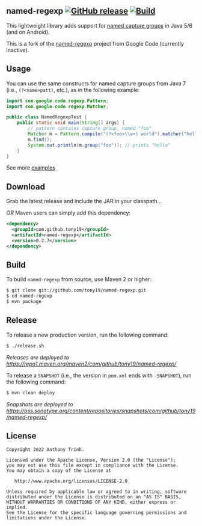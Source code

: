named-regexp [![GitHub release](https://img.shields.io/github/release/tony19/named-regexp.svg?maxAge=2592000)](https://github.com/tony19/named-regexp/releases/) [![Build](https://github.com/tony19/named-regexp/actions/workflows/ci.yml/badge.svg)](https://github.com/tony19/named-regexp/actions/workflows/ci.yml)
---

This lightweight library adds support for [named capture groups](http://docs.oracle.com/javase/7/docs/api/java/util/regex/Pattern.html#groupname) in Java 5/6 (and on Android).

This is a fork of the [named-regexp](http://code.google.com/p/named-regexp) project from Google Code (currently inactive).


Usage
-----
You can use the same constructs for named capture groups from Java 7 (i.e., `(?<name>patt)`, etc.), as in the following example:

```java
import com.google.code.regexp.Pattern;
import com.google.code.regexp.Matcher;

public class NamedRegexpTest {
    public static void main(String[] args) {
        // pattern contains capture group, named "foo"
        Matcher m = Pattern.compile("(?<foo>\\w+) world").matcher("hello world!");
        m.find();
        System.out.println(m.group("foo")); // prints "hello"
    }
}
```

See more [examples](http://tony19.github.com/named-regexp/index.html)


Download
--------
Grab the latest release and include the JAR in your classpath...

*OR* Maven users can simply add this dependency:

```xml
<dependency>
  <groupId>com.github.tony19</groupId>
  <artifactId>named-regexp</artifactId>
  <version>0.2.7</version>
</dependency>
```


Build
-----

To build `named-regexp` from source, use Maven 2 or higher:

```bash
$ git clone git://github.com/tony19/named-regexp.git
$ cd named-regexp
$ mvn package
```

Release
-------

To release a new production version, run the following command:

```bash
$ ./release.sh
```

*Releases are deployed to https://repo1.maven.org/maven2/com/github/tony19/named-regexp/*

To release a `SNAPSHOT` (i.e., the version in `pom.xml` ends with `-SNAPSHOT`), run the following command:

```bash
$ mvn clean deploy
```

*Snapshots are deployed to https://oss.sonatype.org/content/repositories/snapshots/com/github/tony19/named-regexp/*

License
-------

    Copyright 2022 Anthony Trinh.

    Licensed under the Apache License, Version 2.0 (the "License");
    you may not use this file except in compliance with the License.
    You may obtain a copy of the License at

       http://www.apache.org/licenses/LICENSE-2.0

    Unless required by applicable law or agreed to in writing, software
    distributed under the License is distributed on an "AS IS" BASIS,
    WITHOUT WARRANTIES OR CONDITIONS OF ANY KIND, either express or implied.
    See the License for the specific language governing permissions and
    limitations under the License.

